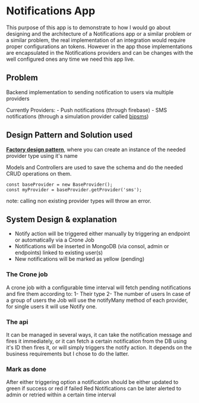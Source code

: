 # Notifications App
This purpose of this app is to demonstrate to how I would go about designing and the architecture of a Notifications app or a similar problem or a similar problem, the real implementation of an integration would require proper configurations an tokens. However in the app those implementations are encapsulated in the Notifications providers and can be changes with the well configured ones any time we need this app live.

## Problem
Backend implementation to sending notification to users via multiple providers

Currently Providers:
    - Push notifications (through firebase)
    - SMS notifications  (through a simulation provider called [bipsms](https://www.npmjs.com/package/bipsms))


## Design Pattern and Solution used

[**Factory design pattern**](https://www.tutorialspoint.com/design_pattern/factory_pattern.htm), where you can create an instance of the needed provider type using it's name

Models and Controllers are used to save the schema and do the needed CRUD operations on them.
```
const baseProvider = new BaseProvider();
const myProvider = baseProvider.getProvider('sms');
```

note: calling non existing provider types will throw an error.

## System Design & explanation

- Notify action will be triggered either manually by triggering an endpoint or automatically via a Crone Job
- Notifications will be inserted in MongoDB (via consol, admin or endpoints) linked to existing user(s)
- New notifications will be marked as yellow (pending)

### The Crone job
A crone job with a configurable time interval will fetch pending notifications and fire them according to:
    1- Their type
    2- The number of users
In case of a group of users the Job will use the notifyMany method of each provider, for single users it will use Notify one.

### The api
It can be managed in several ways, it can take the notification message and fires it immediately,
or it can fetch a certain notification from the DB using it's ID then fires it,
or will simply triggers the notify action. It depends on the business requirements but I chose to do the latter.

### Mark as done
After either triggering option a notification should be either updated to green if success or red if failed
Red Notifications can be later alerted to admin or retried within a certain time interval
